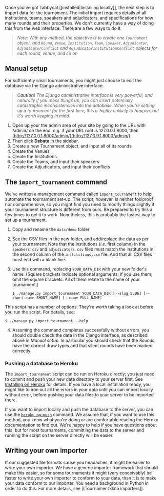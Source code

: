 Once you've got Tabbycat [[installed|Installing locally]], the next step is to import data for the tournament. The initial import requires details of all institutions, teams, speakers and adjudicators, and specifications for how many rounds and their properties. We don't currently have a way of doing this from the web interface. There are a few ways to do it.

> *Note: With any method, the objective is to create one `Tournament` object, and `Round`, `Venue`, `Institution`, `Team`, `Speaker`, `Adjudicator`, `AdjudicatorConflict` and `AdjudicatorInstitutionConflict` objects for each round, venue, and so on*

## Manual setup

For sufficiently small tournaments, you might just choose to edit the database via the Django administrative interface.

> ***Caution!** The Django administrative interface is very powerful, and naturally if you mess things up, you can insert potentially catastrophic inconsistencies into the database. When you're setting up a tournament for the first time, this is highly unlikely to happen, but it's worth keeping in mind.*

1. Open up your the admin area of your site by going to the URL with /admin/ on the end, _e.g._ if your URL root is 127.0.0.1:8000, then [http://127.0.0.1:8000/admin/](http://127.0.0.1:8000/admin/).
2. Then click **Debate** in the sidebar.
3. Create a new Tournament object, and input all of its rounds
4. Create the Venues
5. Create the Institutions
6. Create the Teams, and input their speakers
7. Create the Adjudicators, and input their conflicts

## The `import_tournament` command

We've written a management command called `import_tournament` to help automate the tournament set-up. The script, however, is neither foolproof nor comprehensive, so you might find you need to modify things slightly if your tournament structure is different from ours. Be prepared to try this a few times to get it to work. Nonetheless, this is probably the fastest way to set up a tournament.

1. Copy and rename the ```data/demo``` folder
2. See the CSV files in the new folder, and add/replace the data as per your tournament. Note that the institutions (*i.e.* first column) in the ```speakers.csv``` and ```adjudicators.csv``` files must match the institutions in the second column of the ```institutions.csv``` file. And that all CSV files must end with a blank line.
3. Use this command, replacing `YOUR_DATA_DIR` with your new folder's name. (Square brackets indicate optional arguments; if you use them, omit the square brackets. All of them relate to the name of your tournament.)

   ```
   $ ./manage.py import_tournament YOUR_DATA_DIR [--slug SLUG] [--short-name SHORT_NAME] [--name FULL_NAME]
   ```

This script has a number of options. They're worth taking a look at before you run the script. For details, see:

   ```
   $ ./manage.py import_tournament --help
   ```

4. Assuming the command completes successfully without errors, you should double check the data in the Django interface, as described above in *Manual setup.* In particular you should check that the *Rounds* have the correct draw types and that silent rounds have been marked correctly.

### Pushing a database to Heroku

The `import_tournament` script can be run on Heroku directly; you just need to commit and push your new data directory to your server first. See [Installing on Heroku](../installation/heroku.md) for details. If you have a local installation ready, you might like to iron out all the errors in your data until you can import locally without error, before pushing your data files to your server to be imported there.

If you want to import locally and push the database to the server, you can use the [`heroku pg:push`](https://devcenter.heroku.com/articles/heroku-postgresql#pg-push) command. We assume that, if you want to use this method, you know what you're doing or are comfortable reading the Heroku documentation to find out. We're happy to help if you have questions about this, but for most tournaments, committing the data to the server and running the script on the server directly will be easier.

## Writing your own importer

If our suggested file formats cause you headaches, it might be easier to write your own importer. We have a generic importer framework that should make this easier, so for some tournaments it might (very conceivably) be faster to write your own importer to conform to your data, than it is to make your data conform to our importer. You need a background in Python in order to do this. For more details, see [[Tournament data importers]].